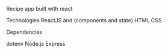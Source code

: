 Recipe app built with react




Technologies
ReactJS and (components and state)
HTML
CSS


Dependencies

dotenv
Node.js
Express



